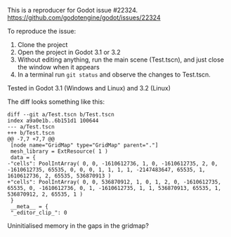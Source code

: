 This is a reproducer for Godot issue #22324. https://github.com/godotengine/godot/issues/22324

To reproduce the issue:
1. Clone the project
2. Open the project in Godot 3.1 or 3.2
3. Without editing anything, run the main scene (Test.tscn), and just close the window when it appears
4. In a terminal run `git status` and observe the changes to Test.tscn.

Tested in Godot 3.1 (Windows and Linux) and 3.2 (Linux)

The diff looks something like this:

```
diff --git a/Test.tscn b/Test.tscn
index a9a0e1b..6b151d1 100644
--- a/Test.tscn
+++ b/Test.tscn
@@ -7,7 +7,7 @@
 [node name="GridMap" type="GridMap" parent="."]
 mesh_library = ExtResource( 1 )
 data = {
-"cells": PoolIntArray( 0, 0, -1610612736, 1, 0, -1610612735, 2, 0, -1610612735, 65535, 0, 0, 0, 1, 1, 1, 1, -2147483647, 65535, 1, 1610612736, 2, 65535, 536870913 )
+"cells": PoolIntArray( 0, 0, 536870912, 1, 0, 1, 2, 0, -1610612735, 65535, 0, -1610612736, 0, 1, -1610612735, 1, 1, 536870913, 65535, 1, 536870912, 2, 65535, 1 )
 }
 __meta__ = {
 "_editor_clip_": 0
```

Uninitialised memory in the gaps in the gridmap?
